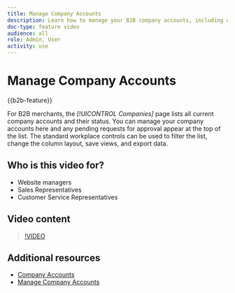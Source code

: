```yaml
---
title: Manage Company Accounts
description: Learn how to manage your B2B company accounts, including any pending requests for approval.
doc-type: feature video
audience: all
role: Admin, User
activity: use
---
```

# Manage Company Accounts

{{b2b-feature}}

For B2B merchants, the _[!UICONTROL Companies]_ page lists all current company accounts and their status. You can manage your company accounts here and any pending requests for approval appear at the top of the list. The standard workplace controls can be used to filter the list, change the column layout, save views, and export data.

## Who is this video for?

- Website managers
- Sales Representatives
- Customer Service Representatives

## Video content

>[!VIDEO](https://video.tv.adobe.com/v/344447?quality=12&learn=on)

## Additional resources

- [Company Accounts](https://experienceleague.adobe.com/docs/commerce-admin/b2b/companies/account-companies.html)
- [Manage Company Accounts](https://experienceleague.adobe.com/docs/commerce-admin/b2b/companies/account-company-manage.html)
